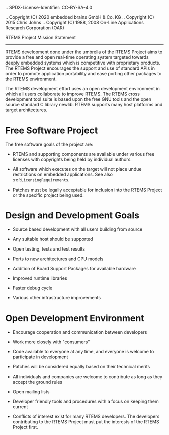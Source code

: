 .. SPDX-License-Identifier: CC-BY-SA-4.0

.. Copyright (C) 2020 embedded brains GmbH & Co. KG
.. Copyright (C) 2015 Chris Johns
.. Copyright (C) 1988, 2008 On-Line Applications Research Corporation (OAR)

RTEMS Project Mission Statement
*******************************

RTEMS development done under the umbrella of the RTEMS Project aims to provide a
free and open real-time operating system targeted towards deeply embedded
systems which is competitive with proprietary products.  The RTEMS Project
encourages the support and use of standard APIs in order to promote application
portability and ease porting other packages to the RTEMS environment.

The RTEMS development effort uses an open development environment in which all
users collaborate to improve RTEMS. The RTEMS cross development tool suite is
based upon the free GNU tools and the open source standard C library newlib.
RTEMS supports many host platforms and target architectures.

Free Software Project
=====================

The free software goals of the project are:

* RTEMS and supporting components are available under various free licenses with
  copyrights being held by individual authors.

* All software which executes on the target will not place undue restrictions on
  embedded applications.  See also :ref:`LicensingRequirements`.

* Patches must be legally acceptable for inclusion into the RTEMS Project or the
  specific project being used.

Design and Development Goals
============================

* Source based development with all users building from source

* Any suitable host should be supported

* Open testing, tests and test results

* Ports to new architectures and CPU models

* Addition of Board Support Packages for available hardware

* Improved runtime libraries

* Faster debug cycle

* Various other infrastructure improvements

Open Development Environment
============================

* Encourage cooperation and communication between developers

* Work more closely with "consumers"

* Code available to everyone at any time, and everyone is welcome to participate
  in development

* Patches will be considered equally based on their technical merits

* All individuals and companies are welcome to contribute as long as they accept
  the ground rules

* Open mailing lists

* Developer friendly tools and procedures with a focus on keeping them current

* Conflicts of interest exist for many RTEMS developers. The developers
  contributing to the RTEMS Project must put the interests of the RTEMS Project
  first.
